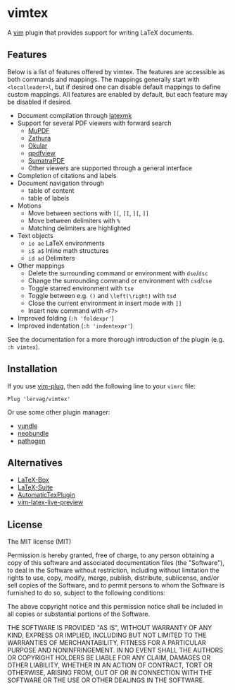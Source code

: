 # vimtex

A [vim](http://www.vim.org/) plugin that provides support for writing
LaTeX documents.

## Features

Below is a list of features offered by vimtex.  The features are accessible as
both commands and mappings.  The mappings generally start with
`<localleader>l`, but if desired one can disable default mappings to define
custom mappings.  All features are enabled by default, but each feature may be
disabled if desired.

- Document compilation through
  [latexmk](http://users.phys.psu.edu/~collins/software/latexmk-jcc/)
- Support for several PDF viewers with forward search
  - [MuPDF](http://www.mupdf.com/)
  - [Zathura](https://pwmt.org/projects/zathura/)
  - [Okular](https://okular.kde.org/)
  - [qpdfview](https://launchpad.net/qpdfview)
  - [SumatraPDF](http://www.sumatrapdfreader.org/free-pdf-reader.html)
  - Other viewers are supported through a general interface
- Completion of citations and labels
- Document navigation through
  - table of content
  - table of labels
- Motions
  - Move between sections with `[[`, `[]`, `][`, `]]`
  - Move between delimiters with `%`
  - Matching delimiters are highlighted
- Text objects
  - `ie ae` LaTeX environments
  - `i$ a$` Inline math structures
  - `id ad` Delimiters
- Other mappings
  - Delete the surrounding command or environment with `dse`/`dsc`
  - Change the surrounding command or environment with `csd`/`cse`
  - Toggle starred environment with `tse`
  - Toggle between e.g. `()` and `\left(\right)` with `tsd`
  - Close the current environment in insert mode with `]]`
  - Insert new command with `<F7>`
- Improved folding (`:h 'foldexpr'`)
- Improved indentation (`:h 'indentexpr'`)

See the documentation for a more thorough introduction of the plugin (e.g. `:h
vimtex`).

## Installation

If you use [vim-plug](https://github.com/junegunn/vim-plug), then add the
following line to your `vimrc` file:

```vim
Plug 'lervag/vimtex'
```

Or use some other plugin manager:
- [vundle](https://github.com/gmarik/vundle)
- [neobundle](https://github.com/Shougo/neobundle.vim)
- [pathogen](https://github.com/tpope/vim-pathogen)

## Alternatives

- [LaTeX-Box](https://github.com/LaTeX-Box-Team/LaTeX-Box)
- [LaTeX-Suite](http://vim-latex.sourceforge.net)
- [AutomaticTexPlugin](http://atp-vim.sourceforge.net)
- [vim-latex-live-preview](https://github.com/xuhdev/vim-latex-live-preview)

## License

The MIT license (MIT)

Permission is hereby granted, free of charge, to any person obtaining a copy
of this software and associated documentation files (the "Software"), to
deal in the Software without restriction, including without limitation the
rights to use, copy, modify, merge, publish, distribute, sublicense, and/or
sell copies of the Software, and to permit persons to whom the Software is
furnished to do so, subject to the following conditions:

The above copyright notice and this permission notice shall be included in
all copies or substantial portions of the Software.

THE SOFTWARE IS PROVIDED "AS IS", WITHOUT WARRANTY OF ANY KIND, EXPRESS OR
IMPLIED, INCLUDING BUT NOT LIMITED TO THE WARRANTIES OF MERCHANTABILITY,
FITNESS FOR A PARTICULAR PURPOSE AND NONINFRINGEMENT.  IN NO EVENT SHALL THE
AUTHORS OR COPYRIGHT HOLDERS BE LIABLE FOR ANY CLAIM, DAMAGES OR OTHER
LIABILITY, WHETHER IN AN ACTION OF CONTRACT, TORT OR OTHERWISE, ARISING
FROM, OUT OF OR IN CONNECTION WITH THE SOFTWARE OR THE USE OR OTHER DEALINGS
IN THE SOFTWARE.

